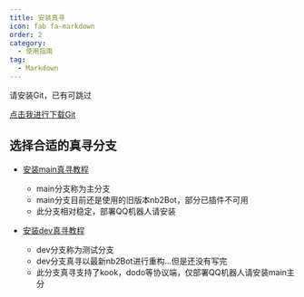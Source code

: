 ```yaml
---
title: 安装真寻
icon: fab fa-markdown
order: 2
category:
  - 使用指南
tag:
  - Markdown
---
```


请安装Git，已有可跳过

[点击我进行下载Git](https://registry.npmmirror.com/-/binary/git-for-windows/v2.43.0-rc0.windows.1/Git-2.43.0-rc0-64-bit.exe)

## 选择合适的真寻分支

- [安装main真寻教程](main.md)
  - main分支称为主分支
  - main分支目前还是使用的旧版本nb2Bot，部分已插件不可用
  - 此分支相对稳定，部署QQ机器人请安装
    
- [安装dev真寻教程](dev.md)
  - dev分支称为测试分支
  - dev分支真寻以最新nb2Bot进行重构...但是还没有写完
  - 此分支真寻支持了kook，dodo等协议端，仅部署QQ机器人请安装main主分
